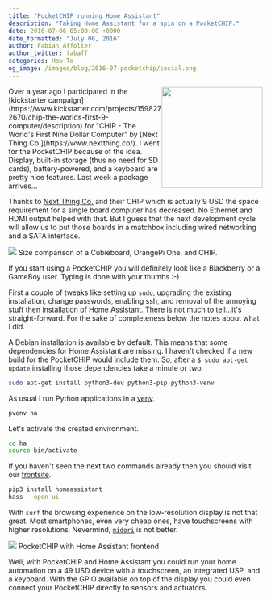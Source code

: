 ```yaml
---
title: "PocketCHIP running Home Assistant"
description: "Taking Home Assistant for a spin on a PocketCHIP."
date: 2016-07-06 05:00:00 +0000
date_formatted: "July 06, 2016"
author: Fabian Affolter
author_twitter: fabaff
categories: How-To
og_image: /images/blog/2016-07-pocketchip/social.png
---
```


<img src='/images/blog/2016-07-pocketchip/pocketchip-logo.png' style='clear: right; border:none; box-shadow: none; float: right; margin-bottom: 12px;' width='200' />
Over a year ago I participated in the [kickstarter campaign](https://www.kickstarter.com/projects/1598272670/chip-the-worlds-first-9-computer/description) for "CHIP - The World's First Nine Dollar Computer" by [Next Thing Co.](https://www.nextthing.co/). I went for the PocketCHIP because of the idea. Display, built-in storage (thus no need for SD cards), battery-powered, and a keyboard are pretty nice features. Last week a package arrives...

<!--more-->

Thanks to [Next Thing Co.](https://www.nextthing.co/) and their CHIP which is actually 9 USD the space requirement for a single board computer has decreased. No Ethernet and HDMI output helped with that. But I guess that the next development cycle will allow us to put those boards in a matchbox including wired networking and a SATA interface.

<p class='img'>
  <img src='/images/blog/2016-07-pocketchip/size.png' />
  Size comparison of a Cubieboard, OrangePi One, and CHIP.
</p>

If you start using a PocketCHIP you will definitely look like a Blackberry or a GameBoy user. Typing is done with your thumbs :-)

First a couple of tweaks like setting up `sudo`, upgrading the existing installation, change passwords, enabling ssh, and removal of the annoying stuff then installation of Home Assistant. There is not much to tell...it's straight-forward. For the sake of completeness below the notes about what I did.

A Debian installation is available by default. This means that some dependencies for Home Assistant are missing. I haven't checked if a new build for the PocketCHIP would include them. So, after a `$ sudo apt-get update` installing those dependencies take a minute or two.

```bash
sudo apt-get install python3-dev python3-pip python3-venv
```

As usual I run Python applications in a [venv](https://docs.python.org/3/library/venv.html).

```bash
pvenv ha
```

Let's activate the created environment.

```bash
cd ha
source bin/activate
```

If you haven't seen the next two commands already then you should visit our [frontsite](/).

```bash
pip3 install homeassistant
hass --open-ui
```

With `surf` the browsing experience on the low-resolution display is not that great. Most smartphones, even very cheap ones, have touchscreens with higher resolutions. Nevermind, [`midori`](https://twitter.com/fabaff/status/748852317047418880) is not better.

<p class='img'>
  <img src='/images/blog/2016-07-pocketchip/pocketchip.png' />
  PocketCHIP with Home Assistant frontend
</p>

Well, with PocketCHIP and Home Assistant you could run your home automation on a 49 USD device with a touchscreen, an integrated USP, and a keyboard. With the GPIO available on top of the display you could even connect your PocketCHIP directly to sensors and actuators.
